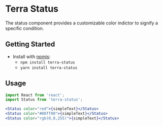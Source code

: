 # Terra Status

The status component provides a customizable color indictor to signify a specific condition.

## Getting Started

- Install with [npmjs](https://www.npmjs.com):
  - `npm install terra-status`
  - `yarn install terra-status`

## Usage

```jsx
import React from 'react';
import Status from 'terra-status';

<Status color="red">{simpleText}</Status>
<Status color="#00ff00">{simpleText}</Status>
<Status color="rgb(0,0,255)">{simpleText}</Status>
```
